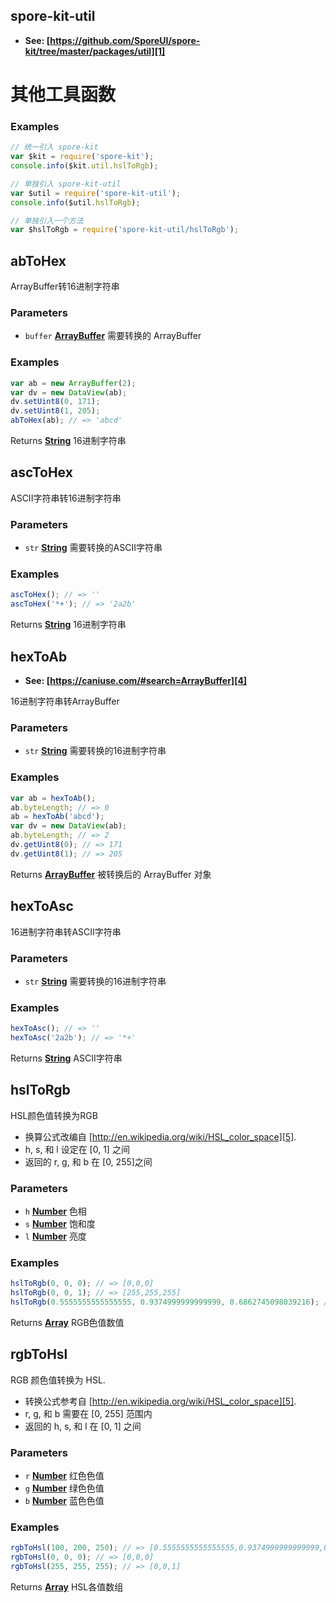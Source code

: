 <!-- Generated by documentation.js. Update this documentation by updating the source code. -->

## spore-kit-util

-   **See: [https://github.com/SporeUI/spore-kit/tree/master/packages/util][1]**

# 其他工具函数

### Examples

```javascript
// 统一引入 spore-kit
var $kit = require('spore-kit');
console.info($kit.util.hslToRgb);

// 单独引入 spore-kit-util
var $util = require('spore-kit-util');
console.info($util.hslToRgb);

// 单独引入一个方法
var $hslToRgb = require('spore-kit-util/hslToRgb');
```

## abToHex

ArrayBuffer转16进制字符串

### Parameters

-   `buffer` **[ArrayBuffer][2]** 需要转换的 ArrayBuffer

### Examples

```javascript
var ab = new ArrayBuffer(2);
var dv = new DataView(ab);
dv.setUint8(0, 171);
dv.setUint8(1, 205);
abToHex(ab); // => 'abcd'
```

Returns **[String][3]** 16进制字符串

## ascToHex

ASCII字符串转16进制字符串

### Parameters

-   `str` **[String][3]** 需要转换的ASCII字符串

### Examples

```javascript
ascToHex(); // => ''
ascToHex('*+'); // => '2a2b'
```

Returns **[String][3]** 16进制字符串

## hexToAb

-   **See: [https://caniuse.com/#search=ArrayBuffer][4]**

16进制字符串转ArrayBuffer

### Parameters

-   `str` **[String][3]** 需要转换的16进制字符串

### Examples

```javascript
var ab = hexToAb();
ab.byteLength; // => 0
ab = hexToAb('abcd');
var dv = new DataView(ab);
ab.byteLength; // => 2
dv.getUint8(0); // => 171
dv.getUint8(1); // => 205
```

Returns **[ArrayBuffer][2]** 被转换后的 ArrayBuffer 对象

## hexToAsc

16进制字符串转ASCII字符串

### Parameters

-   `str` **[String][3]** 需要转换的16进制字符串

### Examples

```javascript
hexToAsc(); // => ''
hexToAsc('2a2b'); // => '*+'
```

Returns **[String][3]** ASCII字符串

## hslToRgb

HSL颜色值转换为RGB

-   换算公式改编自 [http://en.wikipedia.org/wiki/HSL_color_space][5].
-   h, s, 和 l 设定在 [0, 1] 之间
-   返回的 r, g, 和 b 在 [0, 255]之间

### Parameters

-   `h` **[Number][6]** 色相
-   `s` **[Number][6]** 饱和度
-   `l` **[Number][6]** 亮度

### Examples

```javascript
hslToRgb(0, 0, 0); // => [0,0,0]
hslToRgb(0, 0, 1); // => [255,255,255]
hslToRgb(0.5555555555555555, 0.9374999999999999, 0.6862745098039216); // => [100,200,250]
```

Returns **[Array][7]** RGB色值数值

## rgbToHsl

RGB 颜色值转换为 HSL.

-   转换公式参考自 [http://en.wikipedia.org/wiki/HSL_color_space][5].
-   r, g, 和 b 需要在 [0, 255] 范围内
-   返回的 h, s, 和 l 在 [0, 1] 之间

### Parameters

-   `r` **[Number][6]** 红色色值
-   `g` **[Number][6]** 绿色色值
-   `b` **[Number][6]** 蓝色色值

### Examples

```javascript
rgbToHsl(100, 200, 250); // => [0.5555555555555555,0.9374999999999999,0.6862745098039216]
rgbToHsl(0, 0, 0); // => [0,0,0]
rgbToHsl(255, 255, 255); // => [0,0,1]
```

Returns **[Array][7]** HSL各值数组

[1]: https://github.com/SporeUI/spore-kit/tree/master/packages/util

[2]: https://developer.mozilla.org/docs/Web/JavaScript/Reference/Global_Objects/ArrayBuffer

[3]: https://developer.mozilla.org/docs/Web/JavaScript/Reference/Global_Objects/String

[4]: https://caniuse.com/#search=ArrayBuffer

[5]: http://en.wikipedia.org/wiki/HSL_color_space

[6]: https://developer.mozilla.org/docs/Web/JavaScript/Reference/Global_Objects/Number

[7]: https://developer.mozilla.org/docs/Web/JavaScript/Reference/Global_Objects/Array
